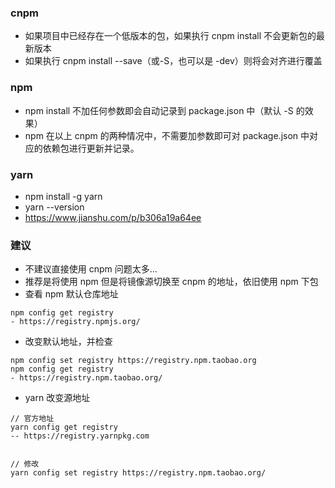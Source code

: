 ### cnpm
* 如果项目中已经存在一个低版本的包，如果执行 cnpm install 不会更新包的最新版本
* 如果执行 cnpm install --save（或-S，也可以是 -dev）则将会对齐进行覆盖



### npm
* npm install 不加任何参数即会自动记录到 package.json 中（默认 -S 的效果）
* npm 在以上 cnpm 的两种情况中，不需要加参数即可对 package.json 中对应的依赖包进行更新并记录。


### yarn
* npm install -g yarn
* yarn --version
* https://www.jianshu.com/p/b306a19a64ee


### 建议
* 不建议直接使用 cnpm 问题太多...
* 推荐是将使用 npm 但是将镜像源切换至 cnpm 的地址，依旧使用 npm 下包
* 查看 npm 默认仓库地址

```
npm config get registry 
- https://registry.npmjs.org/
```

* 改变默认地址，并检查

```
npm config set registry https://registry.npm.taobao.org
npm config get registry 
- https://registry.npm.taobao.org/
```

* yarn 改变源地址

```
// 官方地址
yarn config get registry
-- https://registry.yarnpkg.com


// 修改
yarn config set registry https://registry.npm.taobao.org/
```
